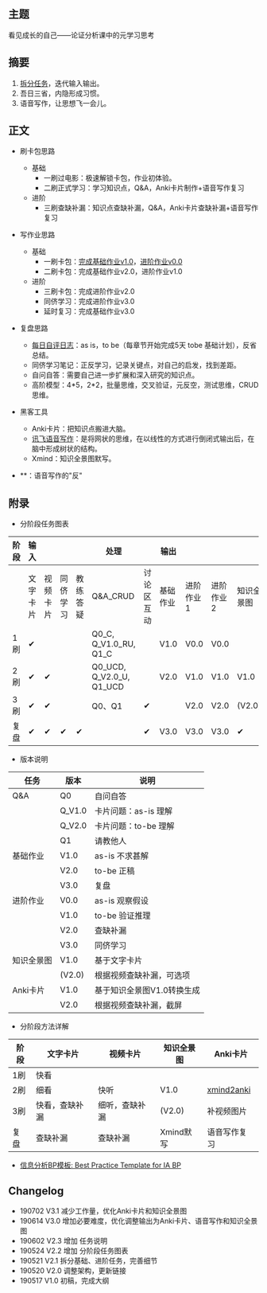 ## 主题

看见成长的自己——论证分析课中的元学习思考

## 摘要

1. [拆分任务](https://github.com/kiaorahao/AA002_Template/issues/6)，迭代输入输出。
2. 吾日三省，内隐形成习惯。
3. 语音写作，让思想飞一会儿。



## 正文

- 刷卡包思路
  - 基础
    - 一刷过电影：极速解锁卡包，作业初体验。
    - 二刷正式学习：学习知识点，Q&A，Anki卡片制作+语音写作复习
  - 进阶
    - 三刷查缺补漏：知识点查缺补漏，Q&A，Anki卡片查缺补漏+语音写作复习
  
- 写作业思路
  - 基础
    - 一刷卡包：[完成基础作业v1.0](https://github.com/kiaorahao/AA002_Template/issues)，[进阶作业v0.0](https://github.com/kiaorahao/AA002_Template/issues/2)
    - 二刷卡包：完成基础作业v2.0，进阶作业v1.0
  - 进阶
    - 三刷卡包：完成进阶作业v2.0
    - 同侪学习：完成进阶作业v3.0
    - 延时复习：完成基础作业v3.0
  
- 复盘思路
  - [每日自评日志](https://github.com/kiaorahao/AA002_Template/issues/4)：as is，to be（每章节开始完成5天 tobe 基础计划），反省总结。 
  - 同侪学习笔记：正反学习，记录关键点，对自己的启发，找到差距。
  - 自问自答：需要自己进一步扩展和深入研究的知识点。
  - 高阶模型：4\*5，2*2，批量思维，交叉验证，元反空，测试思维，CRUD思维。
  
- 黑客工具
  - Anki卡片：把知识点搬进大脑。
  - [讯飞语音写作](https://github.com/kiaorahao/AA002_Template/issues/5)：是将网状的思维，在以线性的方式进行倒闭式输出后，在脑中形成树状的结构。
  - Xmind：知识全景图默写。
- **：语音写作的"反"
  
  
  
  
  
## 附录

- 分阶段任务图表



| 阶段 | 输入     |          |          |          | 处理                     |            | 输出     |           |           |            |          |
| ---- | -------- | -------- | -------- | -------- | ------------------------ | ---------- | -------- | --------- | --------- | ---------- | -------- |
|      | 文字卡片 | 视频卡片 | 同侪学习 | 教练答疑 | Q&A_CRUD                 | 讨论区互动 | 基础作业 | 进阶作业1 | 进阶作业2 | 知识全景图 | Anki卡片 |
| 1刷  | ✔        |          |          |          | Q0_C, Q_V1.0_RU, Q1_C    |            | V1.0     | V0.0      | V0.0      |            |          |
| 2刷  | ✔        | ✔        |          |          | Q0_UCD, Q_V2.0_U, Q1_UCD |            | V2.0     | V1.0      | V1.0      | V1.0       | V1.0     |
| 3刷  | ✔        | ✔        |          |          | Q0、Q1                   | ✔          |          | V2.0      | V2.0      | (V2.0)     | V2.0     |
| 复盘 | ✔        | ✔        | ✔        | ✔        |                          | ✔          | V3.0     | V3.0      | V3.0      | ✔          | ✔        |





- 版本说明

| 任务       | 版本   | 说明                       |
| ---------- | ------ | -------------------------- |
| Q&A        | Q0     | 自问自答                   |
|            | Q_V1.0 | 卡片问题：as-is 理解       |
|            | Q_V2.0 | 卡片问题：to-be 理解       |
|            | Q1     | 请教他人                   |
| 基础作业   | V1.0   | as-is 不求甚解             |
|            | V2.0   | to-be 正稿                 |
|            | V3.0   | 复盘                       |
| 进阶作业   | V0.0   | as-is 观察假设             |
|            | V1.0   | to-be 验证推理             |
|            | V2.0   | 查缺补漏                   |
|            | V3.0   | 同侪学习                   |
| 知识全景图 | V1.0   | 基于文字卡片               |
|            | (V2.0) | 根据视频查缺补漏，可选项   |
| Anki卡片   | V1.0   | 基于知识全景图V1.0转换生成 |
|            | V2.0   | 根据视频查缺补漏，截屏     |



- 分阶段方法详解

| 阶段 | 文字卡片       | 视频卡片       | 知识全景图 | Anki卡片                                                     |
| ---- | -------------- | -------------- | ---------- | ------------------------------------------------------------ |
| 1刷  | 快看           |                |            |                                                              |
| 2刷  | 细看           | 快听           | V1.0       | [xmind2anki](https://github.com/kiaorahao/AA002_Template/blob/master/xmind2anki.md) |
| 3刷  | 快看，查缺补漏 | 细听，查缺补漏 | (V2.0)     | 补视频图片                                                   |
| 复盘 | 查缺补漏       | 查缺补漏       | Xmind默写  | 语音写作复习                                                 |



- [信息分析BP模板: Best Practice Template for IA BP](https://github.com/kiaorahao/IABP_Template)



## Changelog

- 190702 V3.1 减少工作量，优化Anki卡片和知识全景图
- 190614 V3.0 增加必要难度，优化调整输出为Anki卡片、语音写作和知识全景图
- 190602 V2.3 增加 任务说明
- 190524 V2.2 增加 分阶段任务图表
- 190521 V2.1 拆分基础、进阶任务，完善细节
- 190520 V2.0 调整架构，更新链接
- 190517 V1.0 初稿，完成大纲

